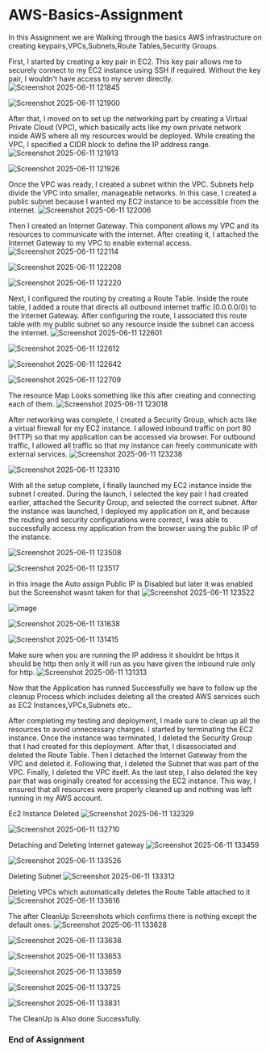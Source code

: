 # AWS-Basics-Assignment

In this Assignment we are Walking through the basics AWS infrastructure on creating keypairs,VPCs,Subnets,Route Tables,Security Groups.

First, I started by creating a key pair in EC2. This key pair allows me to securely connect to my EC2 instance using SSH if required. 
Without the key pair, I wouldn't have access to my server directly.
![Screenshot 2025-06-11 121845](https://github.com/user-attachments/assets/12582633-2278-4c2a-811c-a444f4739d0c)

![Screenshot 2025-06-11 121900](https://github.com/user-attachments/assets/b227216f-fd28-4d9c-86c5-7be86907e613)

After that, I moved on to set up the networking part by creating a Virtual Private Cloud (VPC), which basically acts like my own private network inside AWS where all my resources would be deployed. While creating the VPC, I specified a CIDR block to define the IP address range.
![Screenshot 2025-06-11 121913](https://github.com/user-attachments/assets/572e258b-0553-4a89-b7d9-3c31885a1ade)

![Screenshot 2025-06-11 121926](https://github.com/user-attachments/assets/ad077ae3-887e-4e58-bd94-b0c85047d52a)

Once the VPC was ready, I created a subnet within the VPC. Subnets help divide the VPC into smaller, manageable networks. In this case, I created a public subnet because I wanted my EC2 instance to be accessible from the internet.
![Screenshot 2025-06-11 122006](https://github.com/user-attachments/assets/84d1a9bb-80d7-4172-a1c8-a6dca75c3942)

Then I created an Internet Gateway. This component allows my VPC and its resources to communicate with the internet. After creating it, I attached the Internet Gateway to my VPC to enable external access.
![Screenshot 2025-06-11 122114](https://github.com/user-attachments/assets/2792b2ab-88eb-428d-b0fd-d56e707763b4)

![Screenshot 2025-06-11 122208](https://github.com/user-attachments/assets/b83f9479-1e68-4a1e-82f0-8ea85556cb8f)

![Screenshot 2025-06-11 122220](https://github.com/user-attachments/assets/fc04ec23-32fb-4be7-8173-7b5dec7eaf0b)

Next, I configured the routing by creating a Route Table. Inside the route table, I added a route that directs all outbound internet traffic (0.0.0.0/0) to the Internet Gateway. After configuring the route, I associated this route table with my public subnet so any resource inside the subnet can access the internet.
![Screenshot 2025-06-11 122601](https://github.com/user-attachments/assets/7cf51ae5-9c5f-4738-94e6-3bb2b3db5796)

![Screenshot 2025-06-11 122612](https://github.com/user-attachments/assets/b96eb9bd-e263-4dc2-a5c8-7e171ebb7824)

![Screenshot 2025-06-11 122642](https://github.com/user-attachments/assets/c25bd242-9dfa-4904-be79-1772fb9a858a)

![Screenshot 2025-06-11 122709](https://github.com/user-attachments/assets/4a0974fc-f727-4595-8cc1-f41c13ec0b86)

The resource Map Looks something like this after creating and connecting each of them.
![Screenshot 2025-06-11 123018](https://github.com/user-attachments/assets/a629752c-958b-44b9-9310-b558c0b3a3d4)

After networking was complete, I created a Security Group, which acts like a virtual firewall for my EC2 instance. I allowed inbound traffic on port 80 (HTTP) so that my application can be accessed via browser. For outbound traffic, I allowed all traffic so that my instance can freely communicate with external services.
![Screenshot 2025-06-11 123238](https://github.com/user-attachments/assets/8824874b-e3f5-4f6c-a877-b3e3b9592b33)

![Screenshot 2025-06-11 123310](https://github.com/user-attachments/assets/f080df82-aeff-42d7-b708-d2595bf9d3d1)

With all the setup complete, I finally launched my EC2 instance inside the subnet I created. During the launch, I selected the key pair I had created earlier, attached the Security Group, and selected the correct subnet. After the instance was launched, I deployed my application on it, and because the routing and security configurations were correct, I was able to successfully access my application from the browser using the public IP of the instance.

![Screenshot 2025-06-11 123508](https://github.com/user-attachments/assets/01390516-9cba-4a3f-9a08-d2ed5ad7a64a)

![Screenshot 2025-06-11 123517](https://github.com/user-attachments/assets/1d197d28-05ad-4004-91f0-b752b7303d83)

in this image the Auto assign Public IP is Disabled but later it was enabled but the Screenshot wasnt taken for that
![Screenshot 2025-06-11 123522](https://github.com/user-attachments/assets/c94fba69-5ba5-4efa-8e75-4cf98bcba61c)

![image](https://github.com/user-attachments/assets/bbb21315-3459-4fd3-a460-8cc9782aaa64)

![Screenshot 2025-06-11 131638](https://github.com/user-attachments/assets/05b65636-68f0-435f-bfd0-387d28a889de)

![Screenshot 2025-06-11 131415](https://github.com/user-attachments/assets/b75c6ab2-1c84-4d18-a036-84e02b5633ca)

Make sure when you are running the IP address it shouldnt be https it should be http then only it will run as you have given the inbound rule only for http.
![Screenshot 2025-06-11 131313](https://github.com/user-attachments/assets/48f63550-3bde-48b2-9eda-da7ad469cf6d)

Now that the Application has runned Successfully we have to follow up the cleanup Process which includes deleting all the created AWS services such as EC2 Instances,VPCs,Subnets etc..

After completing my testing and deployment, I made sure to clean up all the resources to avoid unnecessary charges. I started by terminating the EC2 instance. Once the instance was terminated, I deleted the Security Group that I had created for this deployment. After that, I disassociated and deleted the Route Table. Then I detached the Internet Gateway from the VPC and deleted it. Following that, I deleted the Subnet that was part of the VPC. Finally, I deleted the VPC itself. As the last step, I also deleted the key pair that was originally created for accessing the EC2 instance. This way, I ensured that all resources were properly cleaned up and nothing was left running in my AWS account.

Ec2 Instance Deleted
![Screenshot 2025-06-11 132329](https://github.com/user-attachments/assets/ca1ab580-43cc-4e48-bcf5-acd43ede5dde)

![Screenshot 2025-06-11 132710](https://github.com/user-attachments/assets/469d84b4-1ab8-4a6a-a244-dd837bbb9580)

Detaching and Deleting Internet gateway
![Screenshot 2025-06-11 133459](https://github.com/user-attachments/assets/790e6493-7007-4727-ace6-40f8340895b6)

![Screenshot 2025-06-11 133526](https://github.com/user-attachments/assets/449f4c1f-f0e3-45af-9a4c-b64879191e35)

Deleting Subnet
![Screenshot 2025-06-11 133312](https://github.com/user-attachments/assets/ff15a214-1587-41a4-a579-857844dac67c)

Deleting VPCs which automatically deletes the Route Table attached to it
![Screenshot 2025-06-11 133616](https://github.com/user-attachments/assets/a3cb091e-bf2c-4d37-955e-28ede01fcae1)

The after CleanUp Screenshots which confirms there is nothing except the default ones:
![Screenshot 2025-06-11 133628](https://github.com/user-attachments/assets/58d68b4f-3ed8-4344-af6e-613529b9e0fb)

![Screenshot 2025-06-11 133638](https://github.com/user-attachments/assets/3056929a-a5bb-4926-be4a-6a69502b163d)

![Screenshot 2025-06-11 133653](https://github.com/user-attachments/assets/086ff0a1-b653-44ce-9d2e-d46458873b71)

![Screenshot 2025-06-11 133659](https://github.com/user-attachments/assets/440e34cb-b954-4a9b-9576-3fe25c5802bc)

![Screenshot 2025-06-11 133725](https://github.com/user-attachments/assets/11fa3fde-dec1-40c7-bc61-f21708f46bae)

![Screenshot 2025-06-11 133831](https://github.com/user-attachments/assets/6fe91fd6-8c3d-468c-b6e9-873f9f5b7bc8)

The CleanUp is Also done Successfully.

### **End of Assignment** 











